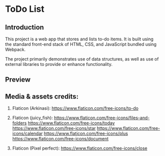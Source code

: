 # ToDo List
## Introduction

This project is a web app that stores and lists to-do items. It is built using the standard front-end stack of HTML, CSS, and JavaScript bundled using Webpack.

The project primarily demonstrates use of data structures, as well as use of external libraries to provide or enhance functionality.

## Preview

<!-- [![To Do List](./demo.png)](https://yuliana-r.github.io/todo-list/) -->

## Media & assets credits:

1. Flaticon (Arkinasi): https://www.flaticon.com/free-icons/to-do

2. Flaticon (juicy_fish): https://www.flaticon.com/free-icons/files-and-folders https://www.flaticon.com/free-icons/today https://www.flaticon.com/free-icons/star https://www.flaticon.com/free-icons/calendar https://www.flaticon.com/free-icons/plus https://www.flaticon.com/free-icons/document 

3. Flaticon (Pixel perfect): https://www.flaticon.com/free-icons/close
